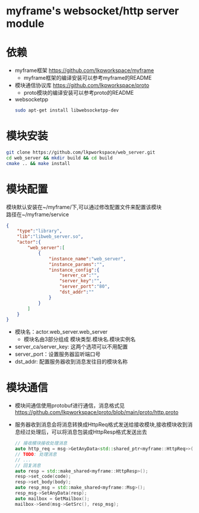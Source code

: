 # myframe's websocket/http server module

# 依赖
- myframe框架 https://github.com/lkpworkspace/myframe
    - myframe框架的编译安装可以参考myframe的README
- 模块通信协议库 https://github.com/lkpworkspace/proto
    - proto模块的编译安装可以参考proto的README
- websocketpp
    ```sh
    sudo apt-get install libwebsocketpp-dev
    ```

# 模块安装
```sh
git clone https://github.com/lkpworkspace/web_server.git
cd web_server && mkdir build && cd build
cmake .. && make install
```

# 模块配置
模块默认安装在~/myframe/下,可以通过修改配置文件来配置该模块  
路径在~/myframe/service
```json
{
    "type":"library",
    "lib":"libweb_server.so",
    "actor":{
        "web_server":[
            {
                "instance_name":"web_server",
                "instance_params":"",
                "instance_config":{
                    "server_ca":"",
                    "server_key":"",
                    "server_port":"80",
                    "dst_addr":""
                }
            }
        ]
    }
}
```
- 模块名：actor.web_server.web_server
    - 模块名由3部分组成 模块类型.模块名.模块实例名
- server_ca/server_key: 这两个选项可以不用配置
- server_port：设置服务器监听端口号
- dst_addr: 配置服务器收到消息发往目的模块名称

# 模块通信
- 模块间通信使用protobuf进行通信，消息格式见 https://github.com/lkpworkspace/proto/blob/main/proto/http.proto

- 服务器收到消息会将消息转换成HttpReq格式发送给接收模块,接收模块收到消息经过处理后，可以将消息包装成HttpResp格式发送出去
    ```c++
    // 接收模块接收处理消息
    auto http_req = msg->GetAnyData<std::shared_ptr<myframe::HttpReq>>();
    // TODO: 处理消息
    // ...
    // 回复消息
    auto resp = std::make_shared<myframe::HttpResp>();
    resp->set_code(code);
    resp->set_body(body);
    auto resp_msg = std::make_shared<myframe::Msg>();
    resp_msg->SetAnyData(resp);
    auto mailbox = GetMailbox();
    mailbox->Send(msg->GetSrc(), resp_msg);
    ```
